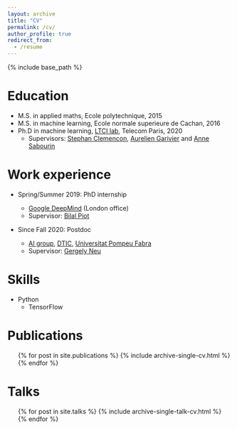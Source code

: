 ```yaml
---
layout: archive
title: "CV"
permalink: /cv/
author_profile: true
redirect_from:
  - /resume
---
```


{% include base_path %}

Education
======
* M.S. in applied maths, Ecole polytechnique, 2015
* M.S. in machine learning, Ecole normale superieure de Cachan, 2016
* Ph.D in machine learning, <a href='https://www.telecom-paris.fr/en/research/laboratories/information-processing-and-communication-laboratory-ltci'>LTCI lab</a>, Telecom Paris, 2020
  * Supervisors: <a href='https://perso.telecom-paristech.fr/clemenco/'>Stephan Clemencon</a>, <a href='https://perso.ens-lyon.fr/aurelien.garivier/www.math.univ-toulouse.fr/_agarivie/index.html'>Aurelien Garivier</a> and <a href='https://perso.telecom-paristech.fr/sabourin/index.html#generalInfo'>Anne Sabourin</a>

Work experience
======
* Spring/Summer 2019: PhD internship
  * <a href='https://deepmind.com/'>Google DeepMind</a> (London office)
  * Supervisor: <a href='https://pro.univ-lille.fr/bilal-piot/'>Bilal Piot</a>

* Since Fall 2020: Postdoc
  * <a href='https://www.upf.edu/web/ai-ml/'>AI group</a>, <a href='https://www.upf.edu/web/etic/'>DTIC</a>, <a href='https://www.upf.edu/'>Universitat Pompeu Fabra</a>
  * Supervisor: <a href='http://cs.bme.hu/~gergo/'>Gergely Neu</a>

Skills
======
* Python
  * TensorFlow

Publications
======
  <ul>{% for post in site.publications %}
    {% include archive-single-cv.html %}
  {% endfor %}</ul>

Talks
======
  <ul>{% for post in site.talks %}
    {% include archive-single-talk-cv.html %}
  {% endfor %}</ul>
